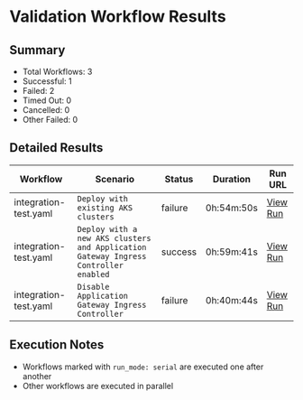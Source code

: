 # Validation Workflow Results

## Summary
- Total Workflows: 3
- Successful: 1
- Failed: 2
- Timed Out: 0
- Cancelled: 0
- Other Failed: 0

## Detailed Results

| Workflow | Scenario | Status | Duration | Run URL |
|----------|----------|---------|-----------|----------|
| integration-test.yaml | `Deploy with existing AKS clusters` | failure | 0h:54m:50s | [View Run](https://github.com/azure-javaee/azure.liberty.aks/actions/runs/17032908568) |
| integration-test.yaml | `Deploy with a new AKS clusters and Application Gateway Ingress Controller enabled` | success | 0h:59m:41s | [View Run](https://github.com/azure-javaee/azure.liberty.aks/actions/runs/17033981102) |
| integration-test.yaml | `Disable Application Gateway Ingress Controller` | failure | 0h:40m:44s | [View Run](https://github.com/azure-javaee/azure.liberty.aks/actions/runs/17035262737) |


## Execution Notes
- Workflows marked with `run_mode: serial` are executed one after another
- Other workflows are executed in parallel
